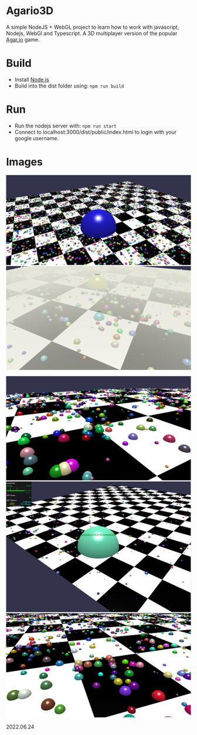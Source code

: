 # Agario3D
A simple NodeJS + WebGL project to learn how to work with javascript, Nodejs, WebGl and Typescript.
A 3D multiplayer version of the popular [Agar.io](https://agar.io/) game.

# Build
* Install [Node.js](https://nodejs.org/)
* Build into the dist folder using: `npm run build` 

# Run
* Run the nodejs server with: `npm run start`
* Connect to localhost:3000/dist/public/index.html to login with your google username.

# Images
![](https://github.com/JeroenVerstraelen/Agario3D/blob/master/images/dev1.png)
![](https://github.com/JeroenVerstraelen/Agario3D/blob/master/images/img1.png)


![](https://github.com/JeroenVerstraelen/Agario3D/blob/master/images/dev2.png)
![](https://github.com/JeroenVerstraelen/Agario3D/blob/master/images/dev3.png)
![](https://github.com/JeroenVerstraelen/Agario3D/blob/master/images/dev4.png)

2022.06.24